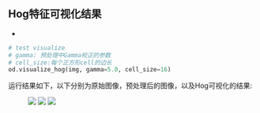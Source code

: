 ## Hog特征可视化结果
-  
```python
# test visualize
# gamma: 预处理中Gamma校正的参数
# cell_size:每个正方形cell的边长
od.visualize_hog(img, gamma=5.0, cell_size=16)
```
运行结果如下，以下分别为原始图像，预处理后的图像，以及Hog可视化的结果:
<figure>
<img src="E:\RS_EXP2\code\OD\Object_Detection\data\brt.png"\width =120>
<img src="E:\RS_EXP2\code\OD\Object_Detection\runs\pre_process.png"\width =120>
<img src="E:\RS_EXP2\code\OD\Object_Detection\runs\output_hog.png"\width =120>
</figure>